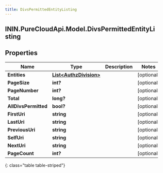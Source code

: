 ```yaml
---
title: DivsPermittedEntityListing
---
```

## ININ.PureCloudApi.Model.DivsPermittedEntityListing

## Properties

|Name | Type | Description | Notes|
|------------ | ------------- | ------------- | -------------|
| **Entities** | [**List&lt;AuthzDivision&gt;**](AuthzDivision.html) |  | [optional] |
| **PageSize** | **int?** |  | [optional] |
| **PageNumber** | **int?** |  | [optional] |
| **Total** | **long?** |  | [optional] |
| **AllDivsPermitted** | **bool?** |  | [optional] |
| **FirstUri** | **string** |  | [optional] |
| **LastUri** | **string** |  | [optional] |
| **PreviousUri** | **string** |  | [optional] |
| **SelfUri** | **string** |  | [optional] |
| **NextUri** | **string** |  | [optional] |
| **PageCount** | **int?** |  | [optional] |
{: class="table table-striped"}


